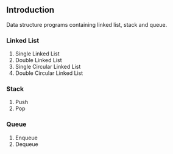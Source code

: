 ## Introduction
Data structure programs containing linked list, stack and queue.

### Linked List
1. Single Linked List
2. Double Linked List
3. Single Circular Linked List
4. Double Circular Linked List

### Stack
1. Push
2. Pop

### Queue
1. Enqueue
2. Dequeue
